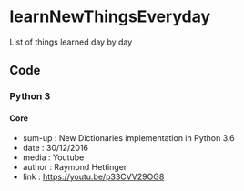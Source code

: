 # learnNewThingsEveryday
List of things learned day by day 


## Code

### Python 3
#### Core 
 * sum-up : New Dictionaries implementation in Python 3.6
 * date : 30/12/2016
 * media : Youtube
 * author : Raymond Hettinger
 * link : https://youtu.be/p33CVV29OG8
 
